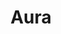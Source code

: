 ---
facebook: https://facebook.com/AuraProtects
instagram: https://instagram.com/aura_protects
linkedin: https://linkedin.com/company/14825821
logohandle: aura
sort: aura
title: Aura
twitter: https://x.com/Aura_Protects
website: https://www.aura.com/
youtube: https://youtube.com/@AuraProtects
---